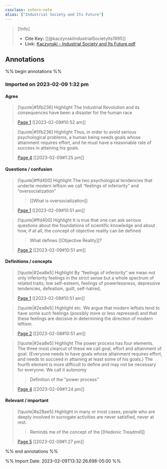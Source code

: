 ```yaml
---
cssclass: zotero-note
alias: ["Industrial Society and Its Future"]
---
```


> [!info]
> - **Cite Key:** [[@kaczynskiIndustrialSocietyIts1995]]
> - **Link:** [Kaczynski - Industrial Society and Its Future.pdf](file://C:\Users\willc\Zotero\storage\VTUWKHPM\Kaczynski%20-%20Industrial%20Society%20and%20Its%20Future.pdf)

## Annotations
%% begin annotations %%
### Imported on 2023-02-09 1:32 pm

#### Agree

> [!quote|#5fb236] Highlight
> The Industrial Revolution and its consequences have been a disaster for the human race
>
> [Page 1](zotero://open-pdf/library/items/VTUWKHPM?page=1) [[2023-02-09#10:52 am]]

> [!quote|#5fb236] Highlight
> Thus, in order to avoid serious psychological problems, a human being needs goals whose attainment requires effort, and he must have a reasonable rate of success in attaining his goals.
>
> [Page 4](zotero://open-pdf/library/items/VTUWKHPM?page=4) [[2023-02-09#1:25 pm]]

#### Questions / confusion

> [!quote|#ffd400] Highlight
> The two psychological tendencies that underlie modern leftism we call “feelings of inferiority” and “oversocialization”
>
>> [[What is oversocialization]]
>> 
>
> [Page 1](zotero://open-pdf/library/items/VTUWKHPM?page=1) [[2023-02-09#10:51 am]]

> [!quote|#ffd400] Highlight
> It is true that one can ask serious questions about the foundations of scientific knowledge and about how, if at all, the concept of objective reality can be defined
>
>> What defines [[Objective Reality]]?
>
> [Page 2](zotero://open-pdf/library/items/VTUWKHPM?page=2) [[2023-02-09#10:51 am]]

#### Definitions / concepts

> [!quote|#2ea8e5] Highlight
> By “feelings of inferiority” we mean not only inferiority feelings in the strict sense but a whole spectrum of related traits; low self-esteem, feelings of powerlessness, depressive tendencies, defeatism, guilt, self-hatred,
>
> [Page 1](zotero://open-pdf/library/items/VTUWKHPM?page=1) [[2023-02-08#10:51 am]]

> [!quote|#2ea8e5] Highlight
> etc. We argue that modern leftists tend to have some such feelings (possibly more or less repressed) and that these feelings are decisive in determining the direction of modern leftism.
>
> [Page 2](zotero://open-pdf/library/items/VTUWKHPM?page=2) [[2023-02-08#10:51 am]]

> [!quote|#2ea8e5] Highlight
> The power process has four elements. The three most clearcut of these we call goal, effort and attainment of goal. (Everyone needs to have goals whose attainment requires effort, and needs to succeed in attaining at least some of his goals.) The fourth element is more difficult to define and may not be necessary for everyone. We call it autonomy
>
>> Definition of the "power process"
>
> [Page 4](zotero://open-pdf/library/items/VTUWKHPM?page=4) [[2023-02-09#1:24 pm]]

#### Relevant / important

> [!quote|#a28ae5] Highlight
> in many or most cases, people who are deeply involved in surrogate activities are never satisfied, never at rest.
>
>> Reminds me of the concept of the [[Hedonic Treadmill]]
>
> [Page 5](zotero://open-pdf/library/items/VTUWKHPM?page=5) [[2023-02-09#1:27 pm]]


%% end annotations %%

%% Import Date: 2023-02-09T13:32:26.698-05:00 %%
